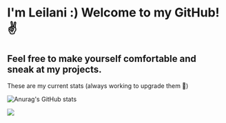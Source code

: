 # I'm Leilani :) Welcome to my GitHub! ✌️
## Feel free to make yourself comfortable and sneak at my projects. 

These are my current stats (always working to upgrade them 💪)

![Anurag's GitHub stats](https://github-readme-stats.vercel.app/api?username=leilanta&show_icons=true&theme=radical)

<img src="https://media.giphy.com/media/QXwtfadqo7wbfmT46H/giphy.gif"/> 


